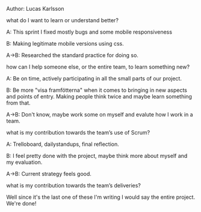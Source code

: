Author: Lucas Karlsson

what do I want to learn or understand better?

A: This sprint I fixed mostly bugs and some mobile responsiveness

B: Making legitimate mobile versions using css.

A->B: Researched the standard practice for doing so.

how can I help someone else, or the entire team, to learn something new?

A: Be on time, actively participating in all the small parts of our project.

B: Be more "visa framfötterna" when it comes to bringing in new aspects and points of entry. Making people think twice and maybe learn something from that. 

A->B: Don't know, maybe work some on myself and evalute how I work in a team.

what is my contribution towards the team’s use of Scrum?

A: Trelloboard, dailystandups, final reflection.

B: I feel pretty done with the project, maybe think more about myself and my evaluation.

A->B: Current strategy feels good. 

what is my contribution towards the team’s deliveries?

Well since it's the last one of these I'm writing I would say the entire project. We're done!
